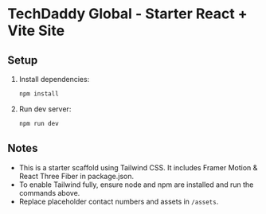# TechDaddy Global - Starter React + Vite Site

## Setup
1. Install dependencies:
   ```bash
   npm install
   ```
2. Run dev server:
   ```bash
   npm run dev
   ```

## Notes
- This is a starter scaffold using Tailwind CSS. It includes Framer Motion & React Three Fiber in package.json.
- To enable Tailwind fully, ensure node and npm are installed and run the commands above.
- Replace placeholder contact numbers and assets in `/assets`.